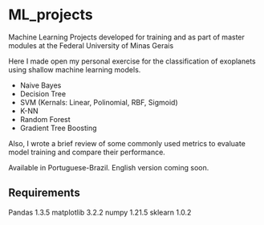 # ML_projects
Machine Learning Projects developed for training and as part of master modules at the Federal University of Minas Gerais

Here I made open my personal exercise for the classification of exoplanets using shallow machine learning models.
 - Naive Bayes
 - Decision Tree
 - SVM (Kernals: Linear, Polinomial, RBF, Sigmoid)
 - K-NN
 - Random Forest
 - Gradient Tree Boosting

Also, I wrote a brief review of some commonly used metrics to evaluate model training and compare their performance.

Available in Portuguese-Brazil. English version coming soon.

## Requirements

Pandas 1.3.5
matplotlib 3.2.2
numpy 1.21.5
sklearn 1.0.2
